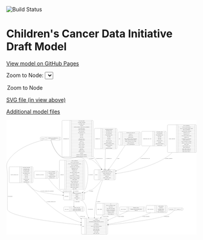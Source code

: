 <link rel='stylesheet' href="assets/style.css">
<link rel='stylesheet' href="https://unpkg.com/leaflet@1.5.1/dist/leaflet.css" integrity="sha512-xwE/Az9zrjBIphAcBb3F6JVqxf46+CDLwfLMHloNu6KEQCAWi6HcDUbeOfBIptF7tcCzusKFjFw2yuvEpDL9wQ==" crossorigin="">
<script type="text/javascript" src="https://code.jquery.com/jquery-3.2.1.min.js"></script>
<script type="text/javascript"  src="https://unpkg.com/leaflet@1.5.1/dist/leaflet.js"></script>
<script type="text/javascript" src="assets/actions.js"></script>

![Build Status](https://github.com/CBIIT/ccdi-model/actions/workflows/model-test-and-deploy.yml/badge.svg)

# Children's Cancer Data Initiative Draft Model

[View model on GitHub Pages](https://cbiit.github.io/ccdi-model/)



Zoom to Node: <select id="node_select">
  <option value="">Zoom to Node</option>
</select>
<div id="model"></div>

<p>
<a href="./model-desc/ccdi-model.svg">SVG file (in view above)</a>
<p>
<a href="./model-desc">Additional model files</a>
<div id='graph' style='display:off;'>
<svg width="3008pt" height="1804pt"
 viewBox="0.00 0.00 3008.21 1804.00" xmlns="http://www.w3.org/2000/svg" xmlns:xlink="http://www.w3.org/1999/xlink">
<g id="graph0" class="graph" transform="scale(1 1) rotate(0) translate(4 1800)">
<title>Perl</title>
<polygon fill="#ffffff" stroke="transparent" points="-4,4 -4,-1800 3004.2056,-1800 3004.2056,4 -4,4"/>
<!-- clinical_measure_file -->
<g id="node1" class="node">
<title>clinical_measure_file</title>
<path fill="none" stroke="#000000" d="M52.7056,-812C52.7056,-812 404.7056,-812 404.7056,-812 410.7056,-812 416.7056,-818 416.7056,-824 416.7056,-824 416.7056,-1053 416.7056,-1053 416.7056,-1059 410.7056,-1065 404.7056,-1065 404.7056,-1065 52.7056,-1065 52.7056,-1065 46.7056,-1065 40.7056,-1059 40.7056,-1053 40.7056,-1053 40.7056,-824 40.7056,-824 40.7056,-818 46.7056,-812 52.7056,-812"/>
<text text-anchor="middle" x="124.2056" y="-934.8" font-family="Times,serif" font-size="14.00" fill="#000000">clinical_measure_file</text>
<polyline fill="none" stroke="#000000" points="207.7056,-812 207.7056,-1065 "/>
<text text-anchor="middle" x="218.2056" y="-934.8" font-family="Times,serif" font-size="14.00" fill="#000000"> </text>
<polyline fill="none" stroke="#000000" points="228.7056,-812 228.7056,-1065 "/>
<text text-anchor="middle" x="312.2056" y="-1049.8" font-family="Times,serif" font-size="14.00" fill="#000000">checksum_algorithm</text>
<polyline fill="none" stroke="#000000" points="228.7056,-1042 395.7056,-1042 "/>
<text text-anchor="middle" x="312.2056" y="-1026.8" font-family="Times,serif" font-size="14.00" fill="#000000">checksum_value</text>
<polyline fill="none" stroke="#000000" points="228.7056,-1019 395.7056,-1019 "/>
<text text-anchor="middle" x="312.2056" y="-1003.8" font-family="Times,serif" font-size="14.00" fill="#000000">dcf_indexd_guid</text>
<polyline fill="none" stroke="#000000" points="228.7056,-996 395.7056,-996 "/>
<text text-anchor="middle" x="312.2056" y="-980.8" font-family="Times,serif" font-size="14.00" fill="#000000">file_description</text>
<polyline fill="none" stroke="#000000" points="228.7056,-973 395.7056,-973 "/>
<text text-anchor="middle" x="312.2056" y="-957.8" font-family="Times,serif" font-size="14.00" fill="#000000">file_mapping_level</text>
<polyline fill="none" stroke="#000000" points="228.7056,-950 395.7056,-950 "/>
<text text-anchor="middle" x="312.2056" y="-934.8" font-family="Times,serif" font-size="14.00" fill="#000000">file_name</text>
<polyline fill="none" stroke="#000000" points="228.7056,-927 395.7056,-927 "/>
<text text-anchor="middle" x="312.2056" y="-911.8" font-family="Times,serif" font-size="14.00" fill="#000000">file_size</text>
<polyline fill="none" stroke="#000000" points="228.7056,-904 395.7056,-904 "/>
<text text-anchor="middle" x="312.2056" y="-888.8" font-family="Times,serif" font-size="14.00" fill="#000000">file_type</text>
<polyline fill="none" stroke="#000000" points="228.7056,-881 395.7056,-881 "/>
<text text-anchor="middle" x="312.2056" y="-865.8" font-family="Times,serif" font-size="14.00" fill="#000000">file_url_in_cds</text>
<polyline fill="none" stroke="#000000" points="228.7056,-858 395.7056,-858 "/>
<text text-anchor="middle" x="312.2056" y="-842.8" font-family="Times,serif" font-size="14.00" fill="#000000">md5sum</text>
<polyline fill="none" stroke="#000000" points="228.7056,-835 395.7056,-835 "/>
<text text-anchor="middle" x="312.2056" y="-819.8" font-family="Times,serif" font-size="14.00" fill="#000000">participant_list</text>
<polyline fill="none" stroke="#000000" points="395.7056,-812 395.7056,-1065 "/>
<text text-anchor="middle" x="406.2056" y="-934.8" font-family="Times,serif" font-size="14.00" fill="#000000"> </text>
</g>
<!-- study -->
<g id="node9" class="node">
<title>study</title>
<path fill="none" stroke="#000000" d="M1194.7056,-.5C1194.7056,-.5 1584.7056,-.5 1584.7056,-.5 1590.7056,-.5 1596.7056,-6.5 1596.7056,-12.5 1596.7056,-12.5 1596.7056,-241.5 1596.7056,-241.5 1596.7056,-247.5 1590.7056,-253.5 1584.7056,-253.5 1584.7056,-253.5 1194.7056,-253.5 1194.7056,-253.5 1188.7056,-253.5 1182.7056,-247.5 1182.7056,-241.5 1182.7056,-241.5 1182.7056,-12.5 1182.7056,-12.5 1182.7056,-6.5 1188.7056,-.5 1194.7056,-.5"/>
<text text-anchor="middle" x="1210.7056" y="-123.3" font-family="Times,serif" font-size="14.00" fill="#000000">study</text>
<polyline fill="none" stroke="#000000" points="1238.7056,-.5 1238.7056,-253.5 "/>
<text text-anchor="middle" x="1249.2056" y="-123.3" font-family="Times,serif" font-size="14.00" fill="#000000"> </text>
<polyline fill="none" stroke="#000000" points="1259.7056,-.5 1259.7056,-253.5 "/>
<text text-anchor="middle" x="1417.7056" y="-238.3" font-family="Times,serif" font-size="14.00" fill="#000000">consent</text>
<polyline fill="none" stroke="#000000" points="1259.7056,-230.5 1575.7056,-230.5 "/>
<text text-anchor="middle" x="1417.7056" y="-215.3" font-family="Times,serif" font-size="14.00" fill="#000000">consent_shorthand</text>
<polyline fill="none" stroke="#000000" points="1259.7056,-207.5 1575.7056,-207.5 "/>
<text text-anchor="middle" x="1417.7056" y="-192.3" font-family="Times,serif" font-size="14.00" fill="#000000">experimental_strategy_and_data_subtype</text>
<polyline fill="none" stroke="#000000" points="1259.7056,-184.5 1575.7056,-184.5 "/>
<text text-anchor="middle" x="1417.7056" y="-169.3" font-family="Times,serif" font-size="14.00" fill="#000000">external_url</text>
<polyline fill="none" stroke="#000000" points="1259.7056,-161.5 1575.7056,-161.5 "/>
<text text-anchor="middle" x="1417.7056" y="-146.3" font-family="Times,serif" font-size="14.00" fill="#000000">phs_accession</text>
<polyline fill="none" stroke="#000000" points="1259.7056,-138.5 1575.7056,-138.5 "/>
<text text-anchor="middle" x="1417.7056" y="-123.3" font-family="Times,serif" font-size="14.00" fill="#000000">size_of_data_being_uploaded</text>
<polyline fill="none" stroke="#000000" points="1259.7056,-115.5 1575.7056,-115.5 "/>
<text text-anchor="middle" x="1417.7056" y="-100.3" font-family="Times,serif" font-size="14.00" fill="#000000">study_acronym</text>
<polyline fill="none" stroke="#000000" points="1259.7056,-92.5 1575.7056,-92.5 "/>
<text text-anchor="middle" x="1417.7056" y="-77.3" font-family="Times,serif" font-size="14.00" fill="#000000">study_data_types</text>
<polyline fill="none" stroke="#000000" points="1259.7056,-69.5 1575.7056,-69.5 "/>
<text text-anchor="middle" x="1417.7056" y="-54.3" font-family="Times,serif" font-size="14.00" fill="#000000">study_description</text>
<polyline fill="none" stroke="#000000" points="1259.7056,-46.5 1575.7056,-46.5 "/>
<text text-anchor="middle" x="1417.7056" y="-31.3" font-family="Times,serif" font-size="14.00" fill="#000000">study_name</text>
<polyline fill="none" stroke="#000000" points="1259.7056,-23.5 1575.7056,-23.5 "/>
<text text-anchor="middle" x="1417.7056" y="-8.3" font-family="Times,serif" font-size="14.00" fill="#000000">study_short_title</text>
<polyline fill="none" stroke="#000000" points="1575.7056,-.5 1575.7056,-253.5 "/>
<text text-anchor="middle" x="1586.2056" y="-123.3" font-family="Times,serif" font-size="14.00" fill="#000000"> </text>
</g>
<!-- clinical_measure_file&#45;&gt;study -->
<g id="edge21" class="edge">
<title>clinical_measure_file&#45;&gt;study</title>
<path fill="none" stroke="#000000" d="M329.4499,-811.9378C449.4762,-669.196 662.9585,-439.4967 893.7056,-305 980.073,-254.6586 1083.0753,-214.8629 1172.7771,-185.7818"/>
<polygon fill="#000000" stroke="#000000" points="1174.0801,-189.0394 1182.5282,-182.6456 1171.9368,-182.3756 1174.0801,-189.0394"/>
<text text-anchor="middle" x="702.7056" y="-511.8" font-family="Times,serif" font-size="14.00" fill="#000000">of_clinical_measure_file</text>
</g>
<!-- participant -->
<g id="node15" class="node">
<title>participant</title>
<path fill="none" stroke="#000000" d="M911.7056,-541.5C911.7056,-541.5 1215.7056,-541.5 1215.7056,-541.5 1221.7056,-541.5 1227.7056,-547.5 1227.7056,-553.5 1227.7056,-553.5 1227.7056,-644.5 1227.7056,-644.5 1227.7056,-650.5 1221.7056,-656.5 1215.7056,-656.5 1215.7056,-656.5 911.7056,-656.5 911.7056,-656.5 905.7056,-656.5 899.7056,-650.5 899.7056,-644.5 899.7056,-644.5 899.7056,-553.5 899.7056,-553.5 899.7056,-547.5 905.7056,-541.5 911.7056,-541.5"/>
<text text-anchor="middle" x="947.7056" y="-595.3" font-family="Times,serif" font-size="14.00" fill="#000000">participant</text>
<polyline fill="none" stroke="#000000" points="995.7056,-541.5 995.7056,-656.5 "/>
<text text-anchor="middle" x="1006.2056" y="-595.3" font-family="Times,serif" font-size="14.00" fill="#000000"> </text>
<polyline fill="none" stroke="#000000" points="1016.7056,-541.5 1016.7056,-656.5 "/>
<text text-anchor="middle" x="1111.7056" y="-641.3" font-family="Times,serif" font-size="14.00" fill="#000000">alternate_participant_id</text>
<polyline fill="none" stroke="#000000" points="1016.7056,-633.5 1206.7056,-633.5 "/>
<text text-anchor="middle" x="1111.7056" y="-618.3" font-family="Times,serif" font-size="14.00" fill="#000000">ethnicity</text>
<polyline fill="none" stroke="#000000" points="1016.7056,-610.5 1206.7056,-610.5 "/>
<text text-anchor="middle" x="1111.7056" y="-595.3" font-family="Times,serif" font-size="14.00" fill="#000000">gender</text>
<polyline fill="none" stroke="#000000" points="1016.7056,-587.5 1206.7056,-587.5 "/>
<text text-anchor="middle" x="1111.7056" y="-572.3" font-family="Times,serif" font-size="14.00" fill="#000000">participant_id</text>
<polyline fill="none" stroke="#000000" points="1016.7056,-564.5 1206.7056,-564.5 "/>
<text text-anchor="middle" x="1111.7056" y="-549.3" font-family="Times,serif" font-size="14.00" fill="#000000">race</text>
<polyline fill="none" stroke="#000000" points="1206.7056,-541.5 1206.7056,-656.5 "/>
<text text-anchor="middle" x="1217.2056" y="-595.3" font-family="Times,serif" font-size="14.00" fill="#000000"> </text>
</g>
<!-- clinical_measure_file&#45;&gt;participant -->
<g id="edge3" class="edge">
<title>clinical_measure_file&#45;&gt;participant</title>
<path fill="none" stroke="#000000" d="M311.6145,-811.8891C342.9694,-773.08 381.8211,-733.8471 425.7056,-708 502.346,-662.8603 728.1807,-631.8657 889.3774,-614.7839"/>
<polygon fill="#000000" stroke="#000000" points="889.8359,-618.2551 899.4154,-613.7292 889.1044,-611.2934 889.8359,-618.2551"/>
<text text-anchor="middle" x="641.2056" y="-678.8" font-family="Times,serif" font-size="14.00" fill="#000000">of_clinical_measure_file_participant</text>
</g>
<!-- sample_diagnosis -->
<g id="node2" class="node">
<title>sample_diagnosis</title>
<path fill="none" stroke="#000000" d="M2555.2056,-1289.5C2555.2056,-1289.5 2988.2056,-1289.5 2988.2056,-1289.5 2994.2056,-1289.5 3000.2056,-1295.5 3000.2056,-1301.5 3000.2056,-1301.5 3000.2056,-1714.5 3000.2056,-1714.5 3000.2056,-1720.5 2994.2056,-1726.5 2988.2056,-1726.5 2988.2056,-1726.5 2555.2056,-1726.5 2555.2056,-1726.5 2549.2056,-1726.5 2543.2056,-1720.5 2543.2056,-1714.5 2543.2056,-1714.5 2543.2056,-1301.5 2543.2056,-1301.5 2543.2056,-1295.5 2549.2056,-1289.5 2555.2056,-1289.5"/>
<text text-anchor="middle" x="2614.7056" y="-1504.3" font-family="Times,serif" font-size="14.00" fill="#000000">sample_diagnosis</text>
<polyline fill="none" stroke="#000000" points="2686.2056,-1289.5 2686.2056,-1726.5 "/>
<text text-anchor="middle" x="2696.7056" y="-1504.3" font-family="Times,serif" font-size="14.00" fill="#000000"> </text>
<polyline fill="none" stroke="#000000" points="2707.2056,-1289.5 2707.2056,-1726.5 "/>
<text text-anchor="middle" x="2843.2056" y="-1711.3" font-family="Times,serif" font-size="14.00" fill="#000000">age_at_diagnosis</text>
<polyline fill="none" stroke="#000000" points="2707.2056,-1703.5 2979.2056,-1703.5 "/>
<text text-anchor="middle" x="2843.2056" y="-1688.3" font-family="Times,serif" font-size="14.00" fill="#000000">days_to_last_followup</text>
<polyline fill="none" stroke="#000000" points="2707.2056,-1680.5 2979.2056,-1680.5 "/>
<text text-anchor="middle" x="2843.2056" y="-1665.3" font-family="Times,serif" font-size="14.00" fill="#000000">days_to_last_known_disease_status</text>
<polyline fill="none" stroke="#000000" points="2707.2056,-1657.5 2979.2056,-1657.5 "/>
<text text-anchor="middle" x="2843.2056" y="-1642.3" font-family="Times,serif" font-size="14.00" fill="#000000">days_to_recurrence</text>
<polyline fill="none" stroke="#000000" points="2707.2056,-1634.5 2979.2056,-1634.5 "/>
<text text-anchor="middle" x="2843.2056" y="-1619.3" font-family="Times,serif" font-size="14.00" fill="#000000">diagnosis_finer_resolution</text>
<polyline fill="none" stroke="#000000" points="2707.2056,-1611.5 2979.2056,-1611.5 "/>
<text text-anchor="middle" x="2843.2056" y="-1596.3" font-family="Times,serif" font-size="14.00" fill="#000000">diagnosis_icd_cm</text>
<polyline fill="none" stroke="#000000" points="2707.2056,-1588.5 2979.2056,-1588.5 "/>
<text text-anchor="middle" x="2843.2056" y="-1573.3" font-family="Times,serif" font-size="14.00" fill="#000000">diagnosis_icd_o</text>
<polyline fill="none" stroke="#000000" points="2707.2056,-1565.5 2979.2056,-1565.5 "/>
<text text-anchor="middle" x="2843.2056" y="-1550.3" font-family="Times,serif" font-size="14.00" fill="#000000">last_known_disease_status</text>
<polyline fill="none" stroke="#000000" points="2707.2056,-1542.5 2979.2056,-1542.5 "/>
<text text-anchor="middle" x="2843.2056" y="-1527.3" font-family="Times,serif" font-size="14.00" fill="#000000">primary_site</text>
<polyline fill="none" stroke="#000000" points="2707.2056,-1519.5 2979.2056,-1519.5 "/>
<text text-anchor="middle" x="2843.2056" y="-1504.3" font-family="Times,serif" font-size="14.00" fill="#000000">progression_or_recurrence</text>
<polyline fill="none" stroke="#000000" points="2707.2056,-1496.5 2979.2056,-1496.5 "/>
<text text-anchor="middle" x="2843.2056" y="-1481.3" font-family="Times,serif" font-size="14.00" fill="#000000">sample_diagnosis_id</text>
<polyline fill="none" stroke="#000000" points="2707.2056,-1473.5 2979.2056,-1473.5 "/>
<text text-anchor="middle" x="2843.2056" y="-1458.3" font-family="Times,serif" font-size="14.00" fill="#000000">site_of_resection_or_biopsy</text>
<polyline fill="none" stroke="#000000" points="2707.2056,-1450.5 2979.2056,-1450.5 "/>
<text text-anchor="middle" x="2843.2056" y="-1435.3" font-family="Times,serif" font-size="14.00" fill="#000000">tissue_or_organ_of_origin</text>
<polyline fill="none" stroke="#000000" points="2707.2056,-1427.5 2979.2056,-1427.5 "/>
<text text-anchor="middle" x="2843.2056" y="-1412.3" font-family="Times,serif" font-size="14.00" fill="#000000">tumor_grade</text>
<polyline fill="none" stroke="#000000" points="2707.2056,-1404.5 2979.2056,-1404.5 "/>
<text text-anchor="middle" x="2843.2056" y="-1389.3" font-family="Times,serif" font-size="14.00" fill="#000000">tumor_incidence_type</text>
<polyline fill="none" stroke="#000000" points="2707.2056,-1381.5 2979.2056,-1381.5 "/>
<text text-anchor="middle" x="2843.2056" y="-1366.3" font-family="Times,serif" font-size="14.00" fill="#000000">tumor_morphology</text>
<polyline fill="none" stroke="#000000" points="2707.2056,-1358.5 2979.2056,-1358.5 "/>
<text text-anchor="middle" x="2843.2056" y="-1343.3" font-family="Times,serif" font-size="14.00" fill="#000000">tumor_stage_clinical_m</text>
<polyline fill="none" stroke="#000000" points="2707.2056,-1335.5 2979.2056,-1335.5 "/>
<text text-anchor="middle" x="2843.2056" y="-1320.3" font-family="Times,serif" font-size="14.00" fill="#000000">tumor_stage_clinical_n</text>
<polyline fill="none" stroke="#000000" points="2707.2056,-1312.5 2979.2056,-1312.5 "/>
<text text-anchor="middle" x="2843.2056" y="-1297.3" font-family="Times,serif" font-size="14.00" fill="#000000">tumor_stage_clinical_t</text>
<polyline fill="none" stroke="#000000" points="2979.2056,-1289.5 2979.2056,-1726.5 "/>
<text text-anchor="middle" x="2989.7056" y="-1504.3" font-family="Times,serif" font-size="14.00" fill="#000000"> </text>
</g>
<!-- sample -->
<g id="node6" class="node">
<title>sample</title>
<path fill="none" stroke="#000000" d="M1395.7056,-858C1395.7056,-858 1709.7056,-858 1709.7056,-858 1715.7056,-858 1721.7056,-864 1721.7056,-870 1721.7056,-870 1721.7056,-1007 1721.7056,-1007 1721.7056,-1013 1715.7056,-1019 1709.7056,-1019 1709.7056,-1019 1395.7056,-1019 1395.7056,-1019 1389.7056,-1019 1383.7056,-1013 1383.7056,-1007 1383.7056,-1007 1383.7056,-870 1383.7056,-870 1383.7056,-864 1389.7056,-858 1395.7056,-858"/>
<text text-anchor="middle" x="1417.7056" y="-934.8" font-family="Times,serif" font-size="14.00" fill="#000000">sample</text>
<polyline fill="none" stroke="#000000" points="1451.7056,-858 1451.7056,-1019 "/>
<text text-anchor="middle" x="1462.2056" y="-934.8" font-family="Times,serif" font-size="14.00" fill="#000000"> </text>
<polyline fill="none" stroke="#000000" points="1472.7056,-858 1472.7056,-1019 "/>
<text text-anchor="middle" x="1586.7056" y="-1003.8" font-family="Times,serif" font-size="14.00" fill="#000000">alternate_sample_id</text>
<polyline fill="none" stroke="#000000" points="1472.7056,-996 1700.7056,-996 "/>
<text text-anchor="middle" x="1586.7056" y="-980.8" font-family="Times,serif" font-size="14.00" fill="#000000">participant_age_at_collection</text>
<polyline fill="none" stroke="#000000" points="1472.7056,-973 1700.7056,-973 "/>
<text text-anchor="middle" x="1586.7056" y="-957.8" font-family="Times,serif" font-size="14.00" fill="#000000">sample_anatomic_site</text>
<polyline fill="none" stroke="#000000" points="1472.7056,-950 1700.7056,-950 "/>
<text text-anchor="middle" x="1586.7056" y="-934.8" font-family="Times,serif" font-size="14.00" fill="#000000">sample_description</text>
<polyline fill="none" stroke="#000000" points="1472.7056,-927 1700.7056,-927 "/>
<text text-anchor="middle" x="1586.7056" y="-911.8" font-family="Times,serif" font-size="14.00" fill="#000000">sample_id</text>
<polyline fill="none" stroke="#000000" points="1472.7056,-904 1700.7056,-904 "/>
<text text-anchor="middle" x="1586.7056" y="-888.8" font-family="Times,serif" font-size="14.00" fill="#000000">sample_tumor_status</text>
<polyline fill="none" stroke="#000000" points="1472.7056,-881 1700.7056,-881 "/>
<text text-anchor="middle" x="1586.7056" y="-865.8" font-family="Times,serif" font-size="14.00" fill="#000000">sample_type</text>
<polyline fill="none" stroke="#000000" points="1700.7056,-858 1700.7056,-1019 "/>
<text text-anchor="middle" x="1711.2056" y="-934.8" font-family="Times,serif" font-size="14.00" fill="#000000"> </text>
</g>
<!-- sample_diagnosis&#45;&gt;sample -->
<g id="edge16" class="edge">
<title>sample_diagnosis&#45;&gt;sample</title>
<path fill="none" stroke="#000000" d="M2616.8477,-1289.227C2591.6412,-1263.3094 2564.0758,-1239.272 2534.7056,-1220 2285.2321,-1056.3012 1939.5247,-986.1847 1731.8267,-957.3495"/>
<polygon fill="#000000" stroke="#000000" points="1732.1171,-953.8566 1721.7343,-955.9658 1731.1662,-960.7918 1732.1171,-953.8566"/>
<text text-anchor="middle" x="2561.7056" y="-1190.8" font-family="Times,serif" font-size="14.00" fill="#000000">of_sample_diagnosis</text>
</g>
<!-- therapeutic_procedure -->
<g id="node3" class="node">
<title>therapeutic_procedure</title>
<path fill="none" stroke="#000000" d="M447.2056,-881C447.2056,-881 804.2056,-881 804.2056,-881 810.2056,-881 816.2056,-887 816.2056,-893 816.2056,-893 816.2056,-984 816.2056,-984 816.2056,-990 810.2056,-996 804.2056,-996 804.2056,-996 447.2056,-996 447.2056,-996 441.2056,-996 435.2056,-990 435.2056,-984 435.2056,-984 435.2056,-893 435.2056,-893 435.2056,-887 441.2056,-881 447.2056,-881"/>
<text text-anchor="middle" x="525.7056" y="-934.8" font-family="Times,serif" font-size="14.00" fill="#000000">therapeutic_procedure</text>
<polyline fill="none" stroke="#000000" points="616.2056,-881 616.2056,-996 "/>
<text text-anchor="middle" x="626.7056" y="-934.8" font-family="Times,serif" font-size="14.00" fill="#000000"> </text>
<polyline fill="none" stroke="#000000" points="637.2056,-881 637.2056,-996 "/>
<text text-anchor="middle" x="716.2056" y="-980.8" font-family="Times,serif" font-size="14.00" fill="#000000">days_to_treatment</text>
<polyline fill="none" stroke="#000000" points="637.2056,-973 795.2056,-973 "/>
<text text-anchor="middle" x="716.2056" y="-957.8" font-family="Times,serif" font-size="14.00" fill="#000000">therapeutic_agents</text>
<polyline fill="none" stroke="#000000" points="637.2056,-950 795.2056,-950 "/>
<text text-anchor="middle" x="716.2056" y="-934.8" font-family="Times,serif" font-size="14.00" fill="#000000">treatment_id</text>
<polyline fill="none" stroke="#000000" points="637.2056,-927 795.2056,-927 "/>
<text text-anchor="middle" x="716.2056" y="-911.8" font-family="Times,serif" font-size="14.00" fill="#000000">treatment_outcome</text>
<polyline fill="none" stroke="#000000" points="637.2056,-904 795.2056,-904 "/>
<text text-anchor="middle" x="716.2056" y="-888.8" font-family="Times,serif" font-size="14.00" fill="#000000">treatment_type</text>
<polyline fill="none" stroke="#000000" points="795.2056,-881 795.2056,-996 "/>
<text text-anchor="middle" x="805.7056" y="-934.8" font-family="Times,serif" font-size="14.00" fill="#000000"> </text>
</g>
<!-- therapeutic_procedure&#45;&gt;participant -->
<g id="edge20" class="edge">
<title>therapeutic_procedure&#45;&gt;participant</title>
<path fill="none" stroke="#000000" d="M662.3908,-880.819C704.2635,-819.9239 778.4884,-725.8561 866.7056,-675 875.1614,-670.1253 883.9892,-665.4426 893.0203,-660.9645"/>
<polygon fill="#000000" stroke="#000000" points="894.6422,-664.0679 902.1128,-656.5552 891.5877,-657.7694 894.6422,-664.0679"/>
<text text-anchor="middle" x="959.7056" y="-678.8" font-family="Times,serif" font-size="14.00" fill="#000000">of_therapeutic_procedure</text>
</g>
<!-- synonym -->
<g id="node4" class="node">
<title>synonym</title>
<path fill="none" stroke="#000000" d="M544.2056,-1485C544.2056,-1485 845.2056,-1485 845.2056,-1485 851.2056,-1485 857.2056,-1491 857.2056,-1497 857.2056,-1497 857.2056,-1519 857.2056,-1519 857.2056,-1525 851.2056,-1531 845.2056,-1531 845.2056,-1531 544.2056,-1531 544.2056,-1531 538.2056,-1531 532.2056,-1525 532.2056,-1519 532.2056,-1519 532.2056,-1497 532.2056,-1497 532.2056,-1491 538.2056,-1485 544.2056,-1485"/>
<text text-anchor="middle" x="572.2056" y="-1504.3" font-family="Times,serif" font-size="14.00" fill="#000000">synonym</text>
<polyline fill="none" stroke="#000000" points="612.2056,-1485 612.2056,-1531 "/>
<text text-anchor="middle" x="622.7056" y="-1504.3" font-family="Times,serif" font-size="14.00" fill="#000000"> </text>
<polyline fill="none" stroke="#000000" points="633.2056,-1485 633.2056,-1531 "/>
<text text-anchor="middle" x="734.7056" y="-1515.8" font-family="Times,serif" font-size="14.00" fill="#000000">repository_of_synonym_id</text>
<polyline fill="none" stroke="#000000" points="633.2056,-1508 836.2056,-1508 "/>
<text text-anchor="middle" x="734.7056" y="-1492.8" font-family="Times,serif" font-size="14.00" fill="#000000">synonym_id</text>
<polyline fill="none" stroke="#000000" points="836.2056,-1485 836.2056,-1531 "/>
<text text-anchor="middle" x="846.7056" y="-1504.3" font-family="Times,serif" font-size="14.00" fill="#000000"> </text>
</g>
<!-- synonym&#45;&gt;sample -->
<g id="edge7" class="edge">
<title>synonym&#45;&gt;sample</title>
<path fill="none" stroke="#000000" d="M700.4057,-1484.7183C715.7655,-1427.6274 763.9125,-1280.9096 865.7056,-1220 905.216,-1196.3583 1236.5471,-1218.0418 1279.7056,-1202 1289.7904,-1198.2515 1289.1735,-1191.9892 1298.7056,-1187 1322.995,-1174.2866 1334.8094,-1184.0787 1357.7056,-1169 1413.2611,-1132.4129 1461.6569,-1075.4546 1496.3386,-1027.3141"/>
<polygon fill="#000000" stroke="#000000" points="1499.2711,-1029.2298 1502.2188,-1019.0533 1493.5683,-1025.1704 1499.2711,-1029.2298"/>
<text text-anchor="middle" x="1341.2056" y="-1190.8" font-family="Times,serif" font-size="14.00" fill="#000000">of_synonym</text>
</g>
<!-- synonym&#45;&gt;study -->
<g id="edge6" class="edge">
<title>synonym&#45;&gt;study</title>
<path fill="none" stroke="#000000" d="M579.0123,-1484.9952C425.3508,-1447.7601 158.6,-1358.4417 31.7056,-1169 -25.5002,-1083.597 12.7056,-1041.2919 12.7056,-938.5 12.7056,-938.5 12.7056,-938.5 12.7056,-397.5 12.7056,-280.7923 784.1525,-187.2495 1172.2056,-147.5782"/>
<polygon fill="#000000" stroke="#000000" points="1172.8433,-151.0315 1182.437,-146.5357 1172.1337,-144.0675 1172.8433,-151.0315"/>
<text text-anchor="middle" x="55.2056" y="-595.3" font-family="Times,serif" font-size="14.00" fill="#000000">of_synonym</text>
</g>
<!-- synonym&#45;&gt;participant -->
<g id="edge5" class="edge">
<title>synonym&#45;&gt;participant</title>
<path fill="none" stroke="#000000" d="M700.8827,-1484.874C717.1833,-1428.7846 767.0427,-1285.3341 865.7056,-1220 1006.3132,-1126.8904 1130.7611,-1296.0087 1241.7056,-1169 1309.101,-1091.8461 1291.7765,-797.3743 1241.7056,-708 1232.0531,-690.7707 1218.4431,-675.9372 1202.998,-663.2602"/>
<polygon fill="#000000" stroke="#000000" points="1204.7997,-660.2262 1194.7652,-656.8263 1200.4893,-665.7418 1204.7997,-660.2262"/>
<text text-anchor="middle" x="1329.2056" y="-934.8" font-family="Times,serif" font-size="14.00" fill="#000000">of_synonym</text>
</g>
<!-- sequencing_file -->
<g id="node5" class="node">
<title>sequencing_file</title>
<path fill="none" stroke="#000000" d="M887.2056,-1220.5C887.2056,-1220.5 1356.2056,-1220.5 1356.2056,-1220.5 1362.2056,-1220.5 1368.2056,-1226.5 1368.2056,-1232.5 1368.2056,-1232.5 1368.2056,-1783.5 1368.2056,-1783.5 1368.2056,-1789.5 1362.2056,-1795.5 1356.2056,-1795.5 1356.2056,-1795.5 887.2056,-1795.5 887.2056,-1795.5 881.2056,-1795.5 875.2056,-1789.5 875.2056,-1783.5 875.2056,-1783.5 875.2056,-1232.5 875.2056,-1232.5 875.2056,-1226.5 881.2056,-1220.5 887.2056,-1220.5"/>
<text text-anchor="middle" x="939.2056" y="-1504.3" font-family="Times,serif" font-size="14.00" fill="#000000">sequencing_file</text>
<polyline fill="none" stroke="#000000" points="1003.2056,-1220.5 1003.2056,-1795.5 "/>
<text text-anchor="middle" x="1013.7056" y="-1504.3" font-family="Times,serif" font-size="14.00" fill="#000000"> </text>
<polyline fill="none" stroke="#000000" points="1024.2056,-1220.5 1024.2056,-1795.5 "/>
<text text-anchor="middle" x="1185.7056" y="-1780.3" font-family="Times,serif" font-size="14.00" fill="#000000">avg_read_length</text>
<polyline fill="none" stroke="#000000" points="1024.2056,-1772.5 1347.2056,-1772.5 "/>
<text text-anchor="middle" x="1185.7056" y="-1757.3" font-family="Times,serif" font-size="14.00" fill="#000000">checksum_algorithm</text>
<polyline fill="none" stroke="#000000" points="1024.2056,-1749.5 1347.2056,-1749.5 "/>
<text text-anchor="middle" x="1185.7056" y="-1734.3" font-family="Times,serif" font-size="14.00" fill="#000000">checksum_value</text>
<polyline fill="none" stroke="#000000" points="1024.2056,-1726.5 1347.2056,-1726.5 "/>
<text text-anchor="middle" x="1185.7056" y="-1711.3" font-family="Times,serif" font-size="14.00" fill="#000000">coverage</text>
<polyline fill="none" stroke="#000000" points="1024.2056,-1703.5 1347.2056,-1703.5 "/>
<text text-anchor="middle" x="1185.7056" y="-1688.3" font-family="Times,serif" font-size="14.00" fill="#000000">custom_assembly_fasta_file_for_alignment</text>
<polyline fill="none" stroke="#000000" points="1024.2056,-1680.5 1347.2056,-1680.5 "/>
<text text-anchor="middle" x="1185.7056" y="-1665.3" font-family="Times,serif" font-size="14.00" fill="#000000">dcf_indexd_guid</text>
<polyline fill="none" stroke="#000000" points="1024.2056,-1657.5 1347.2056,-1657.5 "/>
<text text-anchor="middle" x="1185.7056" y="-1642.3" font-family="Times,serif" font-size="14.00" fill="#000000">design_description</text>
<polyline fill="none" stroke="#000000" points="1024.2056,-1634.5 1347.2056,-1634.5 "/>
<text text-anchor="middle" x="1185.7056" y="-1619.3" font-family="Times,serif" font-size="14.00" fill="#000000">file_description</text>
<polyline fill="none" stroke="#000000" points="1024.2056,-1611.5 1347.2056,-1611.5 "/>
<text text-anchor="middle" x="1185.7056" y="-1596.3" font-family="Times,serif" font-size="14.00" fill="#000000">file_mapping_level</text>
<polyline fill="none" stroke="#000000" points="1024.2056,-1588.5 1347.2056,-1588.5 "/>
<text text-anchor="middle" x="1185.7056" y="-1573.3" font-family="Times,serif" font-size="14.00" fill="#000000">file_name</text>
<polyline fill="none" stroke="#000000" points="1024.2056,-1565.5 1347.2056,-1565.5 "/>
<text text-anchor="middle" x="1185.7056" y="-1550.3" font-family="Times,serif" font-size="14.00" fill="#000000">file_size</text>
<polyline fill="none" stroke="#000000" points="1024.2056,-1542.5 1347.2056,-1542.5 "/>
<text text-anchor="middle" x="1185.7056" y="-1527.3" font-family="Times,serif" font-size="14.00" fill="#000000">file_type</text>
<polyline fill="none" stroke="#000000" points="1024.2056,-1519.5 1347.2056,-1519.5 "/>
<text text-anchor="middle" x="1185.7056" y="-1504.3" font-family="Times,serif" font-size="14.00" fill="#000000">file_url_in_cds</text>
<polyline fill="none" stroke="#000000" points="1024.2056,-1496.5 1347.2056,-1496.5 "/>
<text text-anchor="middle" x="1185.7056" y="-1481.3" font-family="Times,serif" font-size="14.00" fill="#000000">instrument_model</text>
<polyline fill="none" stroke="#000000" points="1024.2056,-1473.5 1347.2056,-1473.5 "/>
<text text-anchor="middle" x="1185.7056" y="-1458.3" font-family="Times,serif" font-size="14.00" fill="#000000">library_id</text>
<polyline fill="none" stroke="#000000" points="1024.2056,-1450.5 1347.2056,-1450.5 "/>
<text text-anchor="middle" x="1185.7056" y="-1435.3" font-family="Times,serif" font-size="14.00" fill="#000000">library_layout</text>
<polyline fill="none" stroke="#000000" points="1024.2056,-1427.5 1347.2056,-1427.5 "/>
<text text-anchor="middle" x="1185.7056" y="-1412.3" font-family="Times,serif" font-size="14.00" fill="#000000">library_selection</text>
<polyline fill="none" stroke="#000000" points="1024.2056,-1404.5 1347.2056,-1404.5 "/>
<text text-anchor="middle" x="1185.7056" y="-1389.3" font-family="Times,serif" font-size="14.00" fill="#000000">library_source</text>
<polyline fill="none" stroke="#000000" points="1024.2056,-1381.5 1347.2056,-1381.5 "/>
<text text-anchor="middle" x="1185.7056" y="-1366.3" font-family="Times,serif" font-size="14.00" fill="#000000">library_strategy</text>
<polyline fill="none" stroke="#000000" points="1024.2056,-1358.5 1347.2056,-1358.5 "/>
<text text-anchor="middle" x="1185.7056" y="-1343.3" font-family="Times,serif" font-size="14.00" fill="#000000">md5sum</text>
<polyline fill="none" stroke="#000000" points="1024.2056,-1335.5 1347.2056,-1335.5 "/>
<text text-anchor="middle" x="1185.7056" y="-1320.3" font-family="Times,serif" font-size="14.00" fill="#000000">number_of_bp</text>
<polyline fill="none" stroke="#000000" points="1024.2056,-1312.5 1347.2056,-1312.5 "/>
<text text-anchor="middle" x="1185.7056" y="-1297.3" font-family="Times,serif" font-size="14.00" fill="#000000">number_of_reads</text>
<polyline fill="none" stroke="#000000" points="1024.2056,-1289.5 1347.2056,-1289.5 "/>
<text text-anchor="middle" x="1185.7056" y="-1274.3" font-family="Times,serif" font-size="14.00" fill="#000000">platform</text>
<polyline fill="none" stroke="#000000" points="1024.2056,-1266.5 1347.2056,-1266.5 "/>
<text text-anchor="middle" x="1185.7056" y="-1251.3" font-family="Times,serif" font-size="14.00" fill="#000000">reference_genome_assembly</text>
<polyline fill="none" stroke="#000000" points="1024.2056,-1243.5 1347.2056,-1243.5 "/>
<text text-anchor="middle" x="1185.7056" y="-1228.3" font-family="Times,serif" font-size="14.00" fill="#000000">sequence_alignment_software</text>
<polyline fill="none" stroke="#000000" points="1347.2056,-1220.5 1347.2056,-1795.5 "/>
<text text-anchor="middle" x="1357.7056" y="-1504.3" font-family="Times,serif" font-size="14.00" fill="#000000"> </text>
</g>
<!-- sequencing_file&#45;&gt;sample -->
<g id="edge4" class="edge">
<title>sequencing_file&#45;&gt;sample</title>
<path fill="none" stroke="#000000" d="M1368.364,-1227.5872C1374.9598,-1219.0257 1381.4211,-1210.4847 1387.7056,-1202 1429.0078,-1146.2383 1470.4397,-1080.0281 1501.4544,-1027.927"/>
<polygon fill="#000000" stroke="#000000" points="1504.6396,-1029.4176 1506.7305,-1019.0311 1498.6189,-1025.8467 1504.6396,-1029.4176"/>
<text text-anchor="middle" x="1464.2056" y="-1190.8" font-family="Times,serif" font-size="14.00" fill="#000000">of_sequencing_file</text>
</g>
<!-- sample&#45;&gt;study -->
<g id="edge1" class="edge">
<title>sample&#45;&gt;study</title>
<path fill="none" stroke="#000000" d="M1519.8162,-857.8767C1485.3615,-769.3272 1432.9494,-622.1169 1408.7056,-490 1395.136,-416.0525 1390.0814,-332.3166 1388.5552,-263.9174"/>
<polygon fill="#000000" stroke="#000000" points="1392.0464,-263.4364 1388.3474,-253.5082 1385.0478,-263.5761 1392.0464,-263.4364"/>
<text text-anchor="middle" x="1451.2056" y="-511.8" font-family="Times,serif" font-size="14.00" fill="#000000">of_sample</text>
</g>
<!-- sample&#45;&gt;participant -->
<g id="edge2" class="edge">
<title>sample&#45;&gt;participant</title>
<path fill="none" stroke="#000000" d="M1501.5591,-857.7931C1466.4799,-808.3081 1415.8643,-747.1481 1357.7056,-708 1336.3689,-693.6377 1325.8977,-701.1201 1302.7056,-690 1291.7011,-684.7236 1290.6513,-680.3973 1279.7056,-675 1266.1785,-668.3298 1251.9167,-661.9674 1237.4351,-655.9681"/>
<polygon fill="#000000" stroke="#000000" points="1238.4738,-652.6119 1227.8924,-652.0785 1235.8317,-659.0942 1238.4738,-652.6119"/>
<text text-anchor="middle" x="1339.2056" y="-678.8" font-family="Times,serif" font-size="14.00" fill="#000000">of_sample</text>
</g>
<!-- study_admin -->
<g id="node7" class="node">
<title>study_admin</title>
<path fill="none" stroke="#000000" d="M1429.7056,-305.5C1429.7056,-305.5 1755.7056,-305.5 1755.7056,-305.5 1761.7056,-305.5 1767.7056,-311.5 1767.7056,-317.5 1767.7056,-317.5 1767.7056,-477.5 1767.7056,-477.5 1767.7056,-483.5 1761.7056,-489.5 1755.7056,-489.5 1755.7056,-489.5 1429.7056,-489.5 1429.7056,-489.5 1423.7056,-489.5 1417.7056,-483.5 1417.7056,-477.5 1417.7056,-477.5 1417.7056,-317.5 1417.7056,-317.5 1417.7056,-311.5 1423.7056,-305.5 1429.7056,-305.5"/>
<text text-anchor="middle" x="1471.7056" y="-393.8" font-family="Times,serif" font-size="14.00" fill="#000000">study_admin</text>
<polyline fill="none" stroke="#000000" points="1525.7056,-305.5 1525.7056,-489.5 "/>
<text text-anchor="middle" x="1536.2056" y="-393.8" font-family="Times,serif" font-size="14.00" fill="#000000"> </text>
<polyline fill="none" stroke="#000000" points="1546.7056,-305.5 1546.7056,-489.5 "/>
<text text-anchor="middle" x="1646.7056" y="-474.3" font-family="Times,serif" font-size="14.00" fill="#000000">acl</text>
<polyline fill="none" stroke="#000000" points="1546.7056,-466.5 1746.7056,-466.5 "/>
<text text-anchor="middle" x="1646.7056" y="-451.3" font-family="Times,serif" font-size="14.00" fill="#000000">adult_or_childhood_study</text>
<polyline fill="none" stroke="#000000" points="1546.7056,-443.5 1746.7056,-443.5 "/>
<text text-anchor="middle" x="1646.7056" y="-428.3" font-family="Times,serif" font-size="14.00" fill="#000000">data_types</text>
<polyline fill="none" stroke="#000000" points="1546.7056,-420.5 1746.7056,-420.5 "/>
<text text-anchor="middle" x="1646.7056" y="-405.3" font-family="Times,serif" font-size="14.00" fill="#000000">file_types_and_format</text>
<polyline fill="none" stroke="#000000" points="1546.7056,-397.5 1746.7056,-397.5 "/>
<text text-anchor="middle" x="1646.7056" y="-382.3" font-family="Times,serif" font-size="14.00" fill="#000000">number_of_participants</text>
<polyline fill="none" stroke="#000000" points="1546.7056,-374.5 1746.7056,-374.5 "/>
<text text-anchor="middle" x="1646.7056" y="-359.3" font-family="Times,serif" font-size="14.00" fill="#000000">number_of_samples</text>
<polyline fill="none" stroke="#000000" points="1546.7056,-351.5 1746.7056,-351.5 "/>
<text text-anchor="middle" x="1646.7056" y="-336.3" font-family="Times,serif" font-size="14.00" fill="#000000">organism_species</text>
<polyline fill="none" stroke="#000000" points="1546.7056,-328.5 1746.7056,-328.5 "/>
<text text-anchor="middle" x="1646.7056" y="-313.3" font-family="Times,serif" font-size="14.00" fill="#000000">study_admin_id</text>
<polyline fill="none" stroke="#000000" points="1746.7056,-305.5 1746.7056,-489.5 "/>
<text text-anchor="middle" x="1757.2056" y="-393.8" font-family="Times,serif" font-size="14.00" fill="#000000"> </text>
</g>
<!-- study_admin&#45;&gt;study -->
<g id="edge8" class="edge">
<title>study_admin&#45;&gt;study</title>
<path fill="none" stroke="#000000" d="M1523.4123,-305.1658C1512.9458,-291.2191 1501.9696,-276.5932 1490.9967,-261.9716"/>
<polygon fill="#000000" stroke="#000000" points="1493.706,-259.7507 1484.9042,-253.8533 1488.1072,-263.9524 1493.706,-259.7507"/>
<text text-anchor="middle" x="1566.2056" y="-275.8" font-family="Times,serif" font-size="14.00" fill="#000000">of_study_admin</text>
</g>
<!-- study_funding -->
<g id="node8" class="node">
<title>study_funding</title>
<path fill="none" stroke="#000000" d="M1798.2056,-363C1798.2056,-363 2177.2056,-363 2177.2056,-363 2183.2056,-363 2189.2056,-369 2189.2056,-375 2189.2056,-375 2189.2056,-420 2189.2056,-420 2189.2056,-426 2183.2056,-432 2177.2056,-432 2177.2056,-432 1798.2056,-432 1798.2056,-432 1792.2056,-432 1786.2056,-426 1786.2056,-420 1786.2056,-420 1786.2056,-375 1786.2056,-375 1786.2056,-369 1792.2056,-363 1798.2056,-363"/>
<text text-anchor="middle" x="1845.7056" y="-393.8" font-family="Times,serif" font-size="14.00" fill="#000000">study_funding</text>
<polyline fill="none" stroke="#000000" points="1905.2056,-363 1905.2056,-432 "/>
<text text-anchor="middle" x="1915.7056" y="-393.8" font-family="Times,serif" font-size="14.00" fill="#000000"> </text>
<polyline fill="none" stroke="#000000" points="1926.2056,-363 1926.2056,-432 "/>
<text text-anchor="middle" x="2047.2056" y="-416.8" font-family="Times,serif" font-size="14.00" fill="#000000">funding_agency</text>
<polyline fill="none" stroke="#000000" points="1926.2056,-409 2168.2056,-409 "/>
<text text-anchor="middle" x="2047.2056" y="-393.8" font-family="Times,serif" font-size="14.00" fill="#000000">funding_source_program_name</text>
<polyline fill="none" stroke="#000000" points="1926.2056,-386 2168.2056,-386 "/>
<text text-anchor="middle" x="2047.2056" y="-370.8" font-family="Times,serif" font-size="14.00" fill="#000000">grant_id</text>
<polyline fill="none" stroke="#000000" points="2168.2056,-363 2168.2056,-432 "/>
<text text-anchor="middle" x="2178.7056" y="-393.8" font-family="Times,serif" font-size="14.00" fill="#000000"> </text>
</g>
<!-- study_funding&#45;&gt;study -->
<g id="edge9" class="edge">
<title>study_funding&#45;&gt;study</title>
<path fill="none" stroke="#000000" d="M1911.3611,-362.9662C1834.6435,-328.2637 1712.8088,-273.1529 1606.1708,-224.9161"/>
<polygon fill="#000000" stroke="#000000" points="1607.4406,-221.6491 1596.8869,-220.7166 1604.5556,-228.027 1607.4406,-221.6491"/>
<text text-anchor="middle" x="1804.7056" y="-275.8" font-family="Times,serif" font-size="14.00" fill="#000000">of_study_funding</text>
</g>
<!-- study_arm -->
<g id="node10" class="node">
<title>study_arm</title>
<path fill="none" stroke="#000000" d="M915.2056,-363C915.2056,-363 1212.2056,-363 1212.2056,-363 1218.2056,-363 1224.2056,-369 1224.2056,-375 1224.2056,-375 1224.2056,-420 1224.2056,-420 1224.2056,-426 1218.2056,-432 1212.2056,-432 1212.2056,-432 915.2056,-432 915.2056,-432 909.2056,-432 903.2056,-426 903.2056,-420 903.2056,-420 903.2056,-375 903.2056,-375 903.2056,-369 909.2056,-363 915.2056,-363"/>
<text text-anchor="middle" x="949.2056" y="-393.8" font-family="Times,serif" font-size="14.00" fill="#000000">study_arm</text>
<polyline fill="none" stroke="#000000" points="995.2056,-363 995.2056,-432 "/>
<text text-anchor="middle" x="1005.7056" y="-393.8" font-family="Times,serif" font-size="14.00" fill="#000000"> </text>
<polyline fill="none" stroke="#000000" points="1016.2056,-363 1016.2056,-432 "/>
<text text-anchor="middle" x="1109.7056" y="-416.8" font-family="Times,serif" font-size="14.00" fill="#000000">clinical_trial_arm</text>
<polyline fill="none" stroke="#000000" points="1016.2056,-409 1203.2056,-409 "/>
<text text-anchor="middle" x="1109.7056" y="-393.8" font-family="Times,serif" font-size="14.00" fill="#000000">clinical_trial_identifier</text>
<polyline fill="none" stroke="#000000" points="1016.2056,-386 1203.2056,-386 "/>
<text text-anchor="middle" x="1109.7056" y="-370.8" font-family="Times,serif" font-size="14.00" fill="#000000">clinical_trial_repository</text>
<polyline fill="none" stroke="#000000" points="1203.2056,-363 1203.2056,-432 "/>
<text text-anchor="middle" x="1213.7056" y="-393.8" font-family="Times,serif" font-size="14.00" fill="#000000"> </text>
</g>
<!-- study_arm&#45;&gt;study -->
<g id="edge10" class="edge">
<title>study_arm&#45;&gt;study</title>
<path fill="none" stroke="#000000" d="M1082.0064,-362.8409C1097.4739,-335.8267 1121.5717,-298.5667 1149.7056,-272 1157.5642,-264.5791 1165.865,-257.3548 1174.4722,-250.3487"/>
<polygon fill="#000000" stroke="#000000" points="1176.8249,-252.9491 1182.459,-243.9765 1172.4592,-247.4773 1176.8249,-252.9491"/>
<text text-anchor="middle" x="1198.2056" y="-275.8" font-family="Times,serif" font-size="14.00" fill="#000000">of_study_arm</text>
</g>
<!-- study_personnel -->
<g id="node11" class="node">
<title>study_personnel</title>
<path fill="none" stroke="#000000" d="M2219.2056,-340C2219.2056,-340 2526.2056,-340 2526.2056,-340 2532.2056,-340 2538.2056,-346 2538.2056,-352 2538.2056,-352 2538.2056,-443 2538.2056,-443 2538.2056,-449 2532.2056,-455 2526.2056,-455 2526.2056,-455 2219.2056,-455 2219.2056,-455 2213.2056,-455 2207.2056,-449 2207.2056,-443 2207.2056,-443 2207.2056,-352 2207.2056,-352 2207.2056,-346 2213.2056,-340 2219.2056,-340"/>
<text text-anchor="middle" x="2274.2056" y="-393.8" font-family="Times,serif" font-size="14.00" fill="#000000">study_personnel</text>
<polyline fill="none" stroke="#000000" points="2341.2056,-340 2341.2056,-455 "/>
<text text-anchor="middle" x="2351.7056" y="-393.8" font-family="Times,serif" font-size="14.00" fill="#000000"> </text>
<polyline fill="none" stroke="#000000" points="2362.2056,-340 2362.2056,-455 "/>
<text text-anchor="middle" x="2439.7056" y="-439.8" font-family="Times,serif" font-size="14.00" fill="#000000">email_address</text>
<polyline fill="none" stroke="#000000" points="2362.2056,-432 2517.2056,-432 "/>
<text text-anchor="middle" x="2439.7056" y="-416.8" font-family="Times,serif" font-size="14.00" fill="#000000">institution</text>
<polyline fill="none" stroke="#000000" points="2362.2056,-409 2517.2056,-409 "/>
<text text-anchor="middle" x="2439.7056" y="-393.8" font-family="Times,serif" font-size="14.00" fill="#000000">personnel_name</text>
<polyline fill="none" stroke="#000000" points="2362.2056,-386 2517.2056,-386 "/>
<text text-anchor="middle" x="2439.7056" y="-370.8" font-family="Times,serif" font-size="14.00" fill="#000000">personnel_type</text>
<polyline fill="none" stroke="#000000" points="2362.2056,-363 2517.2056,-363 "/>
<text text-anchor="middle" x="2439.7056" y="-347.8" font-family="Times,serif" font-size="14.00" fill="#000000">study_personnel_id</text>
<polyline fill="none" stroke="#000000" points="2517.2056,-340 2517.2056,-455 "/>
<text text-anchor="middle" x="2527.7056" y="-393.8" font-family="Times,serif" font-size="14.00" fill="#000000"> </text>
</g>
<!-- study_personnel&#45;&gt;study -->
<g id="edge12" class="edge">
<title>study_personnel&#45;&gt;study</title>
<path fill="none" stroke="#000000" d="M2275.4834,-339.8558C2251.0154,-327.0291 2224.3912,-314.4515 2198.7056,-305 2004.3777,-233.493 1772.7259,-186.1143 1607.2093,-158.343"/>
<polygon fill="#000000" stroke="#000000" points="1607.3403,-154.8167 1596.9009,-156.6244 1606.1891,-161.7214 1607.3403,-154.8167"/>
<text text-anchor="middle" x="2204.2056" y="-275.8" font-family="Times,serif" font-size="14.00" fill="#000000">of_study_personnel</text>
</g>
<!-- imaging_file -->
<g id="node12" class="node">
<title>imaging_file</title>
<path fill="none" stroke="#000000" d="M1398.7056,-1347C1398.7056,-1347 1732.7056,-1347 1732.7056,-1347 1738.7056,-1347 1744.7056,-1353 1744.7056,-1359 1744.7056,-1359 1744.7056,-1657 1744.7056,-1657 1744.7056,-1663 1738.7056,-1669 1732.7056,-1669 1732.7056,-1669 1398.7056,-1669 1398.7056,-1669 1392.7056,-1669 1386.7056,-1663 1386.7056,-1657 1386.7056,-1657 1386.7056,-1359 1386.7056,-1359 1386.7056,-1353 1392.7056,-1347 1398.7056,-1347"/>
<text text-anchor="middle" x="1438.7056" y="-1504.3" font-family="Times,serif" font-size="14.00" fill="#000000">imaging_file</text>
<polyline fill="none" stroke="#000000" points="1490.7056,-1347 1490.7056,-1669 "/>
<text text-anchor="middle" x="1501.2056" y="-1504.3" font-family="Times,serif" font-size="14.00" fill="#000000"> </text>
<polyline fill="none" stroke="#000000" points="1511.7056,-1347 1511.7056,-1669 "/>
<text text-anchor="middle" x="1617.7056" y="-1653.8" font-family="Times,serif" font-size="14.00" fill="#000000">checksum_algorithm</text>
<polyline fill="none" stroke="#000000" points="1511.7056,-1646 1723.7056,-1646 "/>
<text text-anchor="middle" x="1617.7056" y="-1630.8" font-family="Times,serif" font-size="14.00" fill="#000000">checksum_value</text>
<polyline fill="none" stroke="#000000" points="1511.7056,-1623 1723.7056,-1623 "/>
<text text-anchor="middle" x="1617.7056" y="-1607.8" font-family="Times,serif" font-size="14.00" fill="#000000">dcf_indexd_guid</text>
<polyline fill="none" stroke="#000000" points="1511.7056,-1600 1723.7056,-1600 "/>
<text text-anchor="middle" x="1617.7056" y="-1584.8" font-family="Times,serif" font-size="14.00" fill="#000000">file_description</text>
<polyline fill="none" stroke="#000000" points="1511.7056,-1577 1723.7056,-1577 "/>
<text text-anchor="middle" x="1617.7056" y="-1561.8" font-family="Times,serif" font-size="14.00" fill="#000000">file_mapping_level</text>
<polyline fill="none" stroke="#000000" points="1511.7056,-1554 1723.7056,-1554 "/>
<text text-anchor="middle" x="1617.7056" y="-1538.8" font-family="Times,serif" font-size="14.00" fill="#000000">file_name</text>
<polyline fill="none" stroke="#000000" points="1511.7056,-1531 1723.7056,-1531 "/>
<text text-anchor="middle" x="1617.7056" y="-1515.8" font-family="Times,serif" font-size="14.00" fill="#000000">file_size</text>
<polyline fill="none" stroke="#000000" points="1511.7056,-1508 1723.7056,-1508 "/>
<text text-anchor="middle" x="1617.7056" y="-1492.8" font-family="Times,serif" font-size="14.00" fill="#000000">file_type</text>
<polyline fill="none" stroke="#000000" points="1511.7056,-1485 1723.7056,-1485 "/>
<text text-anchor="middle" x="1617.7056" y="-1469.8" font-family="Times,serif" font-size="14.00" fill="#000000">file_url_in_cds</text>
<polyline fill="none" stroke="#000000" points="1511.7056,-1462 1723.7056,-1462 "/>
<text text-anchor="middle" x="1617.7056" y="-1446.8" font-family="Times,serif" font-size="14.00" fill="#000000">image_modality</text>
<polyline fill="none" stroke="#000000" points="1511.7056,-1439 1723.7056,-1439 "/>
<text text-anchor="middle" x="1617.7056" y="-1423.8" font-family="Times,serif" font-size="14.00" fill="#000000">imaging_instrument_model</text>
<polyline fill="none" stroke="#000000" points="1511.7056,-1416 1723.7056,-1416 "/>
<text text-anchor="middle" x="1617.7056" y="-1400.8" font-family="Times,serif" font-size="14.00" fill="#000000">imaging_platform</text>
<polyline fill="none" stroke="#000000" points="1511.7056,-1393 1723.7056,-1393 "/>
<text text-anchor="middle" x="1617.7056" y="-1377.8" font-family="Times,serif" font-size="14.00" fill="#000000">md5sum</text>
<polyline fill="none" stroke="#000000" points="1511.7056,-1370 1723.7056,-1370 "/>
<text text-anchor="middle" x="1617.7056" y="-1354.8" font-family="Times,serif" font-size="14.00" fill="#000000">software_package</text>
<polyline fill="none" stroke="#000000" points="1723.7056,-1347 1723.7056,-1669 "/>
<text text-anchor="middle" x="1734.2056" y="-1504.3" font-family="Times,serif" font-size="14.00" fill="#000000"> </text>
</g>
<!-- imaging_file&#45;&gt;sample -->
<g id="edge14" class="edge">
<title>imaging_file&#45;&gt;sample</title>
<path fill="none" stroke="#000000" d="M1562.0238,-1346.7077C1559.6792,-1243.9957 1556.7279,-1114.707 1554.7824,-1029.479"/>
<polygon fill="#000000" stroke="#000000" points="1558.2776,-1029.226 1554.5502,-1019.3085 1551.2794,-1029.3858 1558.2776,-1029.226"/>
<text text-anchor="middle" x="1613.2056" y="-1190.8" font-family="Times,serif" font-size="14.00" fill="#000000">of_imaging_file</text>
</g>
<!-- publication -->
<g id="node13" class="node">
<title>publication</title>
<path fill="none" stroke="#000000" d="M2568.7056,-379.5C2568.7056,-379.5 2778.7056,-379.5 2778.7056,-379.5 2784.7056,-379.5 2790.7056,-385.5 2790.7056,-391.5 2790.7056,-391.5 2790.7056,-403.5 2790.7056,-403.5 2790.7056,-409.5 2784.7056,-415.5 2778.7056,-415.5 2778.7056,-415.5 2568.7056,-415.5 2568.7056,-415.5 2562.7056,-415.5 2556.7056,-409.5 2556.7056,-403.5 2556.7056,-403.5 2556.7056,-391.5 2556.7056,-391.5 2556.7056,-385.5 2562.7056,-379.5 2568.7056,-379.5"/>
<text text-anchor="middle" x="2605.2056" y="-393.8" font-family="Times,serif" font-size="14.00" fill="#000000">publication</text>
<polyline fill="none" stroke="#000000" points="2653.7056,-379.5 2653.7056,-415.5 "/>
<text text-anchor="middle" x="2664.2056" y="-393.8" font-family="Times,serif" font-size="14.00" fill="#000000"> </text>
<polyline fill="none" stroke="#000000" points="2674.7056,-379.5 2674.7056,-415.5 "/>
<text text-anchor="middle" x="2722.2056" y="-393.8" font-family="Times,serif" font-size="14.00" fill="#000000">pubmed_id</text>
<polyline fill="none" stroke="#000000" points="2769.7056,-379.5 2769.7056,-415.5 "/>
<text text-anchor="middle" x="2780.2056" y="-393.8" font-family="Times,serif" font-size="14.00" fill="#000000"> </text>
</g>
<!-- publication&#45;&gt;study -->
<g id="edge17" class="edge">
<title>publication&#45;&gt;study</title>
<path fill="none" stroke="#000000" d="M2655.0293,-379.1765C2631.9026,-357.6575 2590.3232,-322.6624 2547.7056,-305 2381.7918,-236.2387 1893.7452,-177.6418 1606.942,-147.9062"/>
<polygon fill="#000000" stroke="#000000" points="1607.1321,-144.4073 1596.8253,-146.8606 1606.4125,-151.3702 1607.1321,-144.4073"/>
<text text-anchor="middle" x="2528.7056" y="-275.8" font-family="Times,serif" font-size="14.00" fill="#000000">of_publication</text>
</g>
<!-- pdx -->
<g id="node14" class="node">
<title>pdx</title>
<path fill="none" stroke="#000000" d="M1775.2056,-1404.5C1775.2056,-1404.5 2104.2056,-1404.5 2104.2056,-1404.5 2110.2056,-1404.5 2116.2056,-1410.5 2116.2056,-1416.5 2116.2056,-1416.5 2116.2056,-1599.5 2116.2056,-1599.5 2116.2056,-1605.5 2110.2056,-1611.5 2104.2056,-1611.5 2104.2056,-1611.5 1775.2056,-1611.5 1775.2056,-1611.5 1769.2056,-1611.5 1763.2056,-1605.5 1763.2056,-1599.5 1763.2056,-1599.5 1763.2056,-1416.5 1763.2056,-1416.5 1763.2056,-1410.5 1769.2056,-1404.5 1775.2056,-1404.5"/>
<text text-anchor="middle" x="1784.7056" y="-1504.3" font-family="Times,serif" font-size="14.00" fill="#000000">pdx</text>
<polyline fill="none" stroke="#000000" points="1806.2056,-1404.5 1806.2056,-1611.5 "/>
<text text-anchor="middle" x="1816.7056" y="-1504.3" font-family="Times,serif" font-size="14.00" fill="#000000"> </text>
<polyline fill="none" stroke="#000000" points="1827.2056,-1404.5 1827.2056,-1611.5 "/>
<text text-anchor="middle" x="1961.2056" y="-1596.3" font-family="Times,serif" font-size="14.00" fill="#000000">injection_type_and_site</text>
<polyline fill="none" stroke="#000000" points="1827.2056,-1588.5 2095.2056,-1588.5 "/>
<text text-anchor="middle" x="1961.2056" y="-1573.3" font-family="Times,serif" font-size="14.00" fill="#000000">model_id</text>
<polyline fill="none" stroke="#000000" points="1827.2056,-1565.5 2095.2056,-1565.5 "/>
<text text-anchor="middle" x="1961.2056" y="-1550.3" font-family="Times,serif" font-size="14.00" fill="#000000">model_type</text>
<polyline fill="none" stroke="#000000" points="1827.2056,-1542.5 2095.2056,-1542.5 "/>
<text text-anchor="middle" x="1961.2056" y="-1527.3" font-family="Times,serif" font-size="14.00" fill="#000000">mouse_strain</text>
<polyline fill="none" stroke="#000000" points="1827.2056,-1519.5 2095.2056,-1519.5 "/>
<text text-anchor="middle" x="1961.2056" y="-1504.3" font-family="Times,serif" font-size="14.00" fill="#000000">strain_immune_system_humanized</text>
<polyline fill="none" stroke="#000000" points="1827.2056,-1496.5 2095.2056,-1496.5 "/>
<text text-anchor="middle" x="1961.2056" y="-1481.3" font-family="Times,serif" font-size="14.00" fill="#000000">tumor_characterization_method</text>
<polyline fill="none" stroke="#000000" points="1827.2056,-1473.5 2095.2056,-1473.5 "/>
<text text-anchor="middle" x="1961.2056" y="-1458.3" font-family="Times,serif" font-size="14.00" fill="#000000">tumor_not_mus_or_ebv_origin</text>
<polyline fill="none" stroke="#000000" points="1827.2056,-1450.5 2095.2056,-1450.5 "/>
<text text-anchor="middle" x="1961.2056" y="-1435.3" font-family="Times,serif" font-size="14.00" fill="#000000">tumor_preparation</text>
<polyline fill="none" stroke="#000000" points="1827.2056,-1427.5 2095.2056,-1427.5 "/>
<text text-anchor="middle" x="1961.2056" y="-1412.3" font-family="Times,serif" font-size="14.00" fill="#000000">type_of_humanization</text>
<polyline fill="none" stroke="#000000" points="2095.2056,-1404.5 2095.2056,-1611.5 "/>
<text text-anchor="middle" x="2105.7056" y="-1504.3" font-family="Times,serif" font-size="14.00" fill="#000000"> </text>
</g>
<!-- pdx&#45;&gt;sample -->
<g id="edge15" class="edge">
<title>pdx&#45;&gt;sample</title>
<path fill="none" stroke="#000000" d="M1874.3588,-1404.2655C1839.2118,-1349.1276 1794.764,-1280.434 1753.7056,-1220 1709.4091,-1154.7997 1657.6942,-1082.4539 1617.8142,-1027.4315"/>
<polygon fill="#000000" stroke="#000000" points="1620.4738,-1025.1372 1611.7686,-1019.098 1614.8078,-1029.2477 1620.4738,-1025.1372"/>
<text text-anchor="middle" x="1762.7056" y="-1190.8" font-family="Times,serif" font-size="14.00" fill="#000000">of_pdx</text>
</g>
<!-- participant&#45;&gt;study -->
<g id="edge18" class="edge">
<title>participant&#45;&gt;study</title>
<path fill="none" stroke="#000000" d="M1179.9493,-541.3926C1199.9786,-526.9999 1218.793,-509.8803 1232.7056,-490 1281.0484,-420.921 1241.9944,-382.7105 1274.7056,-305 1280.6186,-290.9527 1287.6293,-276.7907 1295.2275,-262.9188"/>
<polygon fill="#000000" stroke="#000000" points="1298.4735,-264.2853 1300.2999,-253.8491 1292.364,-260.8685 1298.4735,-264.2853"/>
<text text-anchor="middle" x="1325.2056" y="-393.8" font-family="Times,serif" font-size="14.00" fill="#000000">of_participant</text>
</g>
<!-- participant&#45;&gt;study_arm -->
<g id="edge19" class="edge">
<title>participant&#45;&gt;study_arm</title>
<path fill="none" stroke="#000000" d="M1063.7056,-541.2582C1063.7056,-509.875 1063.7056,-471.6377 1063.7056,-442.4898"/>
<polygon fill="#000000" stroke="#000000" points="1067.2057,-442.1919 1063.7056,-432.1919 1060.2057,-442.192 1067.2057,-442.1919"/>
<text text-anchor="middle" x="1114.2056" y="-511.8" font-family="Times,serif" font-size="14.00" fill="#000000">of_participant</text>
</g>
<!-- methylation_array_file -->
<g id="node16" class="node">
<title>methylation_array_file</title>
<path fill="none" stroke="#000000" d="M2146.2056,-1393C2146.2056,-1393 2513.2056,-1393 2513.2056,-1393 2519.2056,-1393 2525.2056,-1399 2525.2056,-1405 2525.2056,-1405 2525.2056,-1611 2525.2056,-1611 2525.2056,-1617 2519.2056,-1623 2513.2056,-1623 2513.2056,-1623 2146.2056,-1623 2146.2056,-1623 2140.2056,-1623 2134.2056,-1617 2134.2056,-1611 2134.2056,-1611 2134.2056,-1405 2134.2056,-1405 2134.2056,-1399 2140.2056,-1393 2146.2056,-1393"/>
<text text-anchor="middle" x="2223.2056" y="-1504.3" font-family="Times,serif" font-size="14.00" fill="#000000">methylation_array_file</text>
<polyline fill="none" stroke="#000000" points="2312.2056,-1393 2312.2056,-1623 "/>
<text text-anchor="middle" x="2322.7056" y="-1504.3" font-family="Times,serif" font-size="14.00" fill="#000000"> </text>
<polyline fill="none" stroke="#000000" points="2333.2056,-1393 2333.2056,-1623 "/>
<text text-anchor="middle" x="2418.7056" y="-1607.8" font-family="Times,serif" font-size="14.00" fill="#000000">dcf_indexd_guid</text>
<polyline fill="none" stroke="#000000" points="2333.2056,-1600 2504.2056,-1600 "/>
<text text-anchor="middle" x="2418.7056" y="-1584.8" font-family="Times,serif" font-size="14.00" fill="#000000">file_description</text>
<polyline fill="none" stroke="#000000" points="2333.2056,-1577 2504.2056,-1577 "/>
<text text-anchor="middle" x="2418.7056" y="-1561.8" font-family="Times,serif" font-size="14.00" fill="#000000">file_mapping_level</text>
<polyline fill="none" stroke="#000000" points="2333.2056,-1554 2504.2056,-1554 "/>
<text text-anchor="middle" x="2418.7056" y="-1538.8" font-family="Times,serif" font-size="14.00" fill="#000000">file_name</text>
<polyline fill="none" stroke="#000000" points="2333.2056,-1531 2504.2056,-1531 "/>
<text text-anchor="middle" x="2418.7056" y="-1515.8" font-family="Times,serif" font-size="14.00" fill="#000000">file_size</text>
<polyline fill="none" stroke="#000000" points="2333.2056,-1508 2504.2056,-1508 "/>
<text text-anchor="middle" x="2418.7056" y="-1492.8" font-family="Times,serif" font-size="14.00" fill="#000000">file_type</text>
<polyline fill="none" stroke="#000000" points="2333.2056,-1485 2504.2056,-1485 "/>
<text text-anchor="middle" x="2418.7056" y="-1469.8" font-family="Times,serif" font-size="14.00" fill="#000000">file_url_in_cds</text>
<polyline fill="none" stroke="#000000" points="2333.2056,-1462 2504.2056,-1462 "/>
<text text-anchor="middle" x="2418.7056" y="-1446.8" font-family="Times,serif" font-size="14.00" fill="#000000">md5sum</text>
<polyline fill="none" stroke="#000000" points="2333.2056,-1439 2504.2056,-1439 "/>
<text text-anchor="middle" x="2418.7056" y="-1423.8" font-family="Times,serif" font-size="14.00" fill="#000000">methylation_platform</text>
<polyline fill="none" stroke="#000000" points="2333.2056,-1416 2504.2056,-1416 "/>
<text text-anchor="middle" x="2418.7056" y="-1400.8" font-family="Times,serif" font-size="14.00" fill="#000000">reporter_label</text>
<polyline fill="none" stroke="#000000" points="2504.2056,-1393 2504.2056,-1623 "/>
<text text-anchor="middle" x="2514.7056" y="-1504.3" font-family="Times,serif" font-size="14.00" fill="#000000"> </text>
</g>
<!-- methylation_array_file&#45;&gt;sample -->
<g id="edge13" class="edge">
<title>methylation_array_file&#45;&gt;sample</title>
<path fill="none" stroke="#000000" d="M2266.6525,-1392.6638C2231.0059,-1335.3238 2182.2606,-1268.1767 2125.7056,-1220 2009.144,-1120.7063 1851.5164,-1046.601 1731.091,-999.415"/>
<polygon fill="#000000" stroke="#000000" points="1732.3446,-996.1472 1721.7561,-995.7819 1729.8057,-1002.6706 1732.3446,-996.1472"/>
<text text-anchor="middle" x="2190.2056" y="-1190.8" font-family="Times,serif" font-size="14.00" fill="#000000">of_methylation_array_file</text>
</g>
<!-- diagnosis -->
<g id="node17" class="node">
<title>diagnosis</title>
<path fill="none" stroke="#000000" d="M846.7056,-708.5C846.7056,-708.5 1220.7056,-708.5 1220.7056,-708.5 1226.7056,-708.5 1232.7056,-714.5 1232.7056,-720.5 1232.7056,-720.5 1232.7056,-1156.5 1232.7056,-1156.5 1232.7056,-1162.5 1226.7056,-1168.5 1220.7056,-1168.5 1220.7056,-1168.5 846.7056,-1168.5 846.7056,-1168.5 840.7056,-1168.5 834.7056,-1162.5 834.7056,-1156.5 834.7056,-1156.5 834.7056,-720.5 834.7056,-720.5 834.7056,-714.5 840.7056,-708.5 846.7056,-708.5"/>
<text text-anchor="middle" x="876.7056" y="-934.8" font-family="Times,serif" font-size="14.00" fill="#000000">diagnosis</text>
<polyline fill="none" stroke="#000000" points="918.7056,-708.5 918.7056,-1168.5 "/>
<text text-anchor="middle" x="929.2056" y="-934.8" font-family="Times,serif" font-size="14.00" fill="#000000"> </text>
<polyline fill="none" stroke="#000000" points="939.7056,-708.5 939.7056,-1168.5 "/>
<text text-anchor="middle" x="1075.7056" y="-1153.3" font-family="Times,serif" font-size="14.00" fill="#000000">age_at_diagnosis</text>
<polyline fill="none" stroke="#000000" points="939.7056,-1145.5 1211.7056,-1145.5 "/>
<text text-anchor="middle" x="1075.7056" y="-1130.3" font-family="Times,serif" font-size="14.00" fill="#000000">days_to_last_followup</text>
<polyline fill="none" stroke="#000000" points="939.7056,-1122.5 1211.7056,-1122.5 "/>
<text text-anchor="middle" x="1075.7056" y="-1107.3" font-family="Times,serif" font-size="14.00" fill="#000000">days_to_last_known_disease_status</text>
<polyline fill="none" stroke="#000000" points="939.7056,-1099.5 1211.7056,-1099.5 "/>
<text text-anchor="middle" x="1075.7056" y="-1084.3" font-family="Times,serif" font-size="14.00" fill="#000000">days_to_recurrence</text>
<polyline fill="none" stroke="#000000" points="939.7056,-1076.5 1211.7056,-1076.5 "/>
<text text-anchor="middle" x="1075.7056" y="-1061.3" font-family="Times,serif" font-size="14.00" fill="#000000">diagnosis_finer_resolution</text>
<polyline fill="none" stroke="#000000" points="939.7056,-1053.5 1211.7056,-1053.5 "/>
<text text-anchor="middle" x="1075.7056" y="-1038.3" font-family="Times,serif" font-size="14.00" fill="#000000">diagnosis_icd_cm</text>
<polyline fill="none" stroke="#000000" points="939.7056,-1030.5 1211.7056,-1030.5 "/>
<text text-anchor="middle" x="1075.7056" y="-1015.3" font-family="Times,serif" font-size="14.00" fill="#000000">diagnosis_icd_o</text>
<polyline fill="none" stroke="#000000" points="939.7056,-1007.5 1211.7056,-1007.5 "/>
<text text-anchor="middle" x="1075.7056" y="-992.3" font-family="Times,serif" font-size="14.00" fill="#000000">diagnosis_id</text>
<polyline fill="none" stroke="#000000" points="939.7056,-984.5 1211.7056,-984.5 "/>
<text text-anchor="middle" x="1075.7056" y="-969.3" font-family="Times,serif" font-size="14.00" fill="#000000">last_known_disease_status</text>
<polyline fill="none" stroke="#000000" points="939.7056,-961.5 1211.7056,-961.5 "/>
<text text-anchor="middle" x="1075.7056" y="-946.3" font-family="Times,serif" font-size="14.00" fill="#000000">primary_site</text>
<polyline fill="none" stroke="#000000" points="939.7056,-938.5 1211.7056,-938.5 "/>
<text text-anchor="middle" x="1075.7056" y="-923.3" font-family="Times,serif" font-size="14.00" fill="#000000">progression_or_recurrence</text>
<polyline fill="none" stroke="#000000" points="939.7056,-915.5 1211.7056,-915.5 "/>
<text text-anchor="middle" x="1075.7056" y="-900.3" font-family="Times,serif" font-size="14.00" fill="#000000">site_of_resection_or_biopsy</text>
<polyline fill="none" stroke="#000000" points="939.7056,-892.5 1211.7056,-892.5 "/>
<text text-anchor="middle" x="1075.7056" y="-877.3" font-family="Times,serif" font-size="14.00" fill="#000000">tissue_or_organ_of_origin</text>
<polyline fill="none" stroke="#000000" points="939.7056,-869.5 1211.7056,-869.5 "/>
<text text-anchor="middle" x="1075.7056" y="-854.3" font-family="Times,serif" font-size="14.00" fill="#000000">tumor_grade</text>
<polyline fill="none" stroke="#000000" points="939.7056,-846.5 1211.7056,-846.5 "/>
<text text-anchor="middle" x="1075.7056" y="-831.3" font-family="Times,serif" font-size="14.00" fill="#000000">tumor_incidence_type</text>
<polyline fill="none" stroke="#000000" points="939.7056,-823.5 1211.7056,-823.5 "/>
<text text-anchor="middle" x="1075.7056" y="-808.3" font-family="Times,serif" font-size="14.00" fill="#000000">tumor_morphology</text>
<polyline fill="none" stroke="#000000" points="939.7056,-800.5 1211.7056,-800.5 "/>
<text text-anchor="middle" x="1075.7056" y="-785.3" font-family="Times,serif" font-size="14.00" fill="#000000">tumor_stage_clinical_m</text>
<polyline fill="none" stroke="#000000" points="939.7056,-777.5 1211.7056,-777.5 "/>
<text text-anchor="middle" x="1075.7056" y="-762.3" font-family="Times,serif" font-size="14.00" fill="#000000">tumor_stage_clinical_n</text>
<polyline fill="none" stroke="#000000" points="939.7056,-754.5 1211.7056,-754.5 "/>
<text text-anchor="middle" x="1075.7056" y="-739.3" font-family="Times,serif" font-size="14.00" fill="#000000">tumor_stage_clinical_t</text>
<polyline fill="none" stroke="#000000" points="939.7056,-731.5 1211.7056,-731.5 "/>
<text text-anchor="middle" x="1075.7056" y="-716.3" font-family="Times,serif" font-size="14.00" fill="#000000">vital_status</text>
<polyline fill="none" stroke="#000000" points="1211.7056,-708.5 1211.7056,-1168.5 "/>
<text text-anchor="middle" x="1222.2056" y="-934.8" font-family="Times,serif" font-size="14.00" fill="#000000"> </text>
</g>
<!-- diagnosis&#45;&gt;participant -->
<g id="edge11" class="edge">
<title>diagnosis&#45;&gt;participant</title>
<path fill="none" stroke="#000000" d="M1054.0483,-708.2887C1055.3511,-693.5456 1056.592,-679.5024 1057.7239,-666.6924"/>
<polygon fill="#000000" stroke="#000000" points="1061.2136,-666.963 1058.6075,-656.6937 1054.2408,-666.3468 1061.2136,-666.963"/>
<text text-anchor="middle" x="1101.2056" y="-678.8" font-family="Times,serif" font-size="14.00" fill="#000000">of_diagnosis</text>
</g>
</g>
</svg>
</div>
